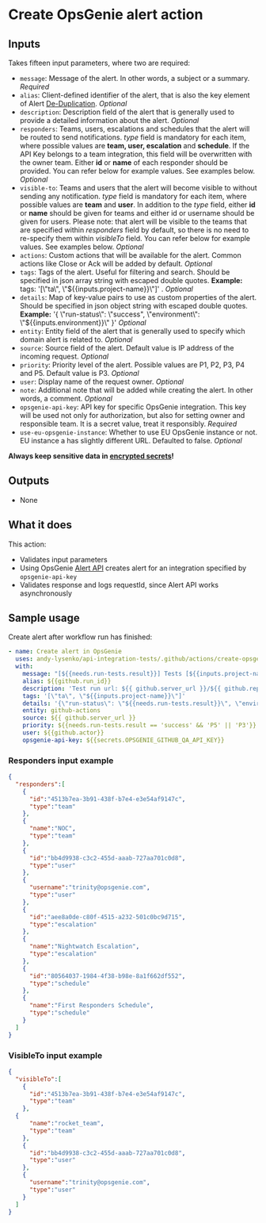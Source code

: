 # Create OpsGenie alert action

## Inputs

Takes fifteen input parameters, where two are required:

- `message`: Message of the alert. In other words, a subject or a summary.  *Required*
- `alias`: Client-defined identifier of the alert, that is also the key element of Alert [De-Duplication](https://support.atlassian.com/opsgenie/docs/what-is-alert-de-duplication/). *Optional*
- `description`: Description field of the alert that is generally used to provide a detailed information about the alert. *Optional*
- `responders`: Teams, users, escalations and schedules that the alert will be routed to send notifications. *type* field is mandatory for each item, where possible values are **team, user, escalation** and **schedule**. If the API Key belongs to a team integration, this field will be overwritten with the owner team. Either **id** or **name** of each responder should be provided. You can refer below for example values. See examples below. *Optional*
- `visible-to`: Teams and users that the alert will become visible to without sending any notification. *type* field is mandatory for each item, where possible values are **team** and **user**. In addition to the *type* field, either **id** or **name** should be given for teams and either id or username should be given for users. Please note: that alert will be visible to the teams that are specified within *responders* field by default, so there is no need to re-specify them within *visibleTo* field. You can refer below for example values. See examples below. *Optional*
- `actions`: Custom actions that will be available for the alert. Common actions like Close or Ack will be added by default. *Optional*
- `tags`: Tags of the alert. Useful for filtering and search. Should be specified in json array string with escaped double quotes. **Example:** tags: '[\\"ta\\", \\"${{inputs.project-name}}\\"]' . *Optional*
- `details`: Map of key-value pairs to use as custom properties of the alert. Should be specified in json object string with escaped double quotes. **Example:** '{ \\"run-status\\": \\"success\", \\"environment\\": \\"${{inputs.environment}}\\" }' *Optional*
- `entity`: Entity field of the alert that is generally used to specify which domain alert is related to. *Optional*
- `source`: Source field of the alert. Default value is IP address of the incoming request. *Optional*
- `priority`: Priority level of the alert. Possible values are P1, P2, P3, P4 and P5. Default value is P3. *Optional*
- `user`: Display name of the request owner. *Optional*
- `note`: Additional note that will be added while creating the alert. In other words, a comment. *Optional*
- `opsgenie-api-key`: API key for specific OpsGenie integration. This key will be used not only for authorization, but also for setting owner and responsible team. It is a secret value, treat it responsibly. *Required*
- `use-eu-opsgenie-instance`: Whether to use EU OpsGenie instance or not. EU instance a has slightly different URL. Defaulted to false. *Optional*

**Always keep sensitive data in [encrypted secrets](https://docs.github.com/en/actions/security-guides/encrypted-secrets)!**

## Outputs

- None

## What it does

This action:

- Validates input parameters
- Using OpsGenie [Alert API](https://docs.opsgenie.com/docs/alert-api) creates alert for an integration specified by `opsgenie-api-key`
- Validates response and logs requestId, since Alert API works asynchronously

## Sample usage

Create alert after workflow run has finished:

```yaml
- name: Create alert in OpsGenie
  uses: andy-lysenko/api-integration-tests/.github/actions/create-opsgenie-alert@main
  with:
    message: "[${{needs.run-tests.result}}] Tests [${{inputs.project-name}}] on [${{inputs.environment}}] image [${{inputs.docker-image-tag}}]"
    alias: ${{github.run_id}}
    description: 'Test run url: ${{ github.server_url }}/${{ github.repository }}/actions/runs/${{ github.run_id }}'
    tags: '[\"ta\", \"${{inputs.project-name}}\"]'
    details: '{\"run-status\": \"${{needs.run-tests.result}}\", \"environment\": \"${{inputs.environment}}\", \"github_run_id\": \"${{github.run_id}}\", \"service\": \"${{inputs.project-name}}\", \"github_repository\": \"${{github.repository}}\", \"github_ref\": \"${{github.ref}}\", \"github_workflow_ref\": \"${{github.workflow_ref}}\", \"github_event_name\": \"${{github.event_name}}\", \"github_actor\": \"${{github.actor}}\", \"github_sha\": \"${{github.sha}}\" }'
    entity: github-actions
    source: ${{ github.server_url }}
    priority: ${{needs.run-tests.result == 'success' && 'P5' || 'P3'}}
    user: ${{github.actor}}
    opsgenie-api-key: ${{secrets.OPSGENIE_GITHUB_QA_API_KEY}}
```

### Responders input example

```json
{
  "responders":[
    {
      "id":"4513b7ea-3b91-438f-b7e4-e3e54af9147c",
      "type":"team"
    },
    {
      "name":"NOC",
      "type":"team"
    },
    {
      "id":"bb4d9938-c3c2-455d-aaab-727aa701c0d8",
      "type":"user"
    },
    {
      "username":"trinity@opsgenie.com",
      "type":"user"
    },
    {
      "id":"aee8a0de-c80f-4515-a232-501c0bc9d715",
      "type":"escalation"
    },
    {
      "name":"Nightwatch Escalation",
      "type":"escalation"
    },
    {
      "id":"80564037-1984-4f38-b98e-8a1f662df552",
      "type":"schedule"
    },
    {
      "name":"First Responders Schedule",
      "type":"schedule"
    }
  ]
}
```

### VisibleTo input example

```json
{
  "visibleTo":[
    {
      "id":"4513b7ea-3b91-438f-b7e4-e3e54af9147c",
      "type":"team"
    },
  {
      "name":"rocket_team",
      "type":"team"
    },
    {
      "id":"bb4d9938-c3c2-455d-aaab-727aa701c0d8",
      "type":"user"
    },
    {
      "username":"trinity@opsgenie.com",
      "type":"user"
    }
  ]
}
```
